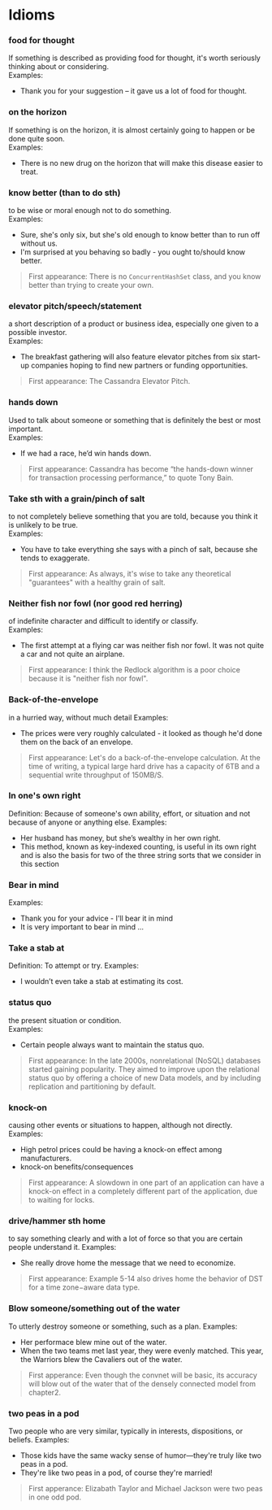 # Idioms

### food for thought
If something is described as providing food for thought, it's worth seriously thinking about or considering.\
Examples:
- Thank you for your suggestion – it gave us a lot of food for thought.

### on the horizon
If something is on the horizon, it is almost certainly going to happen or be done quite soon.\
Examples:
- There is no new drug on the horizon that will make this disease easier to treat.

### know better (than to do sth)
to be wise or moral enough not to do something.\
Examples:
- Sure, she's only six, but she's old enough to know better than to run off without us.
- I'm surprised at you behaving so badly - you ought to/should know better.

> First appearance: There is no `ConcurrentHashSet` class, and you know better than trying to create your own.

### elevator pitch/speech/statement
a short description of a product or business idea, especially one given to a possible investor.\
Examples:
- The breakfast gathering will also feature elevator pitches from six start-up companies hoping to find new partners or funding opportunities.

> First appearance: The Cassandra Elevator Pitch.

### hands down
Used to talk about someone or something that is definitely the best or most important.\
Examples:
- If we had a race, he’d win hands down.

> First appearance: Cassandra has become “the hands-down winner for transaction processing performance,” to quote Tony Bain.

### Take sth with a grain/pinch of salt
to not completely believe something that you are told, because you think it is unlikely to be true.\
Examples:
- You have to take everything she says with a pinch of salt, because she tends to exaggerate.

> First appearance: As always, it's wise to take any theoretical "guarantees" with a healthy grain of salt.

### Neither fish nor fowl (nor good red herring)
of indefinite character and difficult to identify or classify.\
Examples:
- The first attempt at a flying car was neither fish nor fowl. It was not quite a car and not quite an airplane.

> First appearance: I think the Redlock algorithm is a poor choice because it is "neither fish nor fowl".

### Back-of-the-envelope
in a hurried way, without much detail
Examples:
- The prices were very roughly calculated - it looked as though he'd done them on the back of an envelope.

> First appearance: Let's do a back-of-the-envelope calculation. At the time of writing, a typical large hard drive has a capacity of 6TB and a sequential write throughput of 150MB/S.

### In one's own right
Definition: Because of someone's own ability, effort, or situation and not because of anyone or anything else.
Examples:
- Her husband has money, but she’s wealthy in her own right.
- This method, known as key-indexed counting, is useful in its own right and is also the basis for two of the three string sorts that we consider in this section

### Bear in mind
Examples:
- Thank you for your advice - I'll bear it in mind
- It is very important to bear in mind ...

### Take a stab at
Definition: To attempt or try.
Examples:
- I wouldn’t even take a stab at estimating its cost.

### status quo
the present situation or condition.\
Examples:
- Certain people always want to maintain the status quo.

> First appearance: In the late 2000s, nonrelational (NoSQL) databases started gaining popularity. They aimed to improve upon the relational status quo by offering a choice of new Data models, and by including replication and partitioning by default.

### knock-on
causing other events or situations to happen, although not directly.\
Examples:
- High petrol prices could be having a knock-on effect among manufacturers.
- knock-on benefits/consequences

> First appearance: A slowdown in one part of an application can have a knock-on effect in a completely different part of the application, due to waiting for locks.

### drive/hammer sth home
to say something clearly and with a lot of force so that you are certain people understand it.
Examples:
- She really drove home the message that we need to economize.

> First appearance: Example 5-14 also drives home the behavior of DST for a time zone−aware data type.

### Blow someone/something out of the water
To utterly destroy someone or something, such as a plan.
Examples:
- Her performace blew mine out of the water.
- When the two teams met last year, they were evenly matched. This year, the Warriors blew the Cavaliers out of the water.

> First apperance: Even though the convnet will be basic, its accuracy will blow out of the water that of the densely connected model from chapter2.

### two peas in a pod
Two people who are very similar, typically in interests, dispositions, or beliefs.
Examples:
- Those kids have the same wacky sense of humor—they're truly like two peas in a pod.
- They're like two peas in a pod, of course they're married!
> First apperance: Elizabath Taylor and Michael Jackson were two peas in one odd pod.
